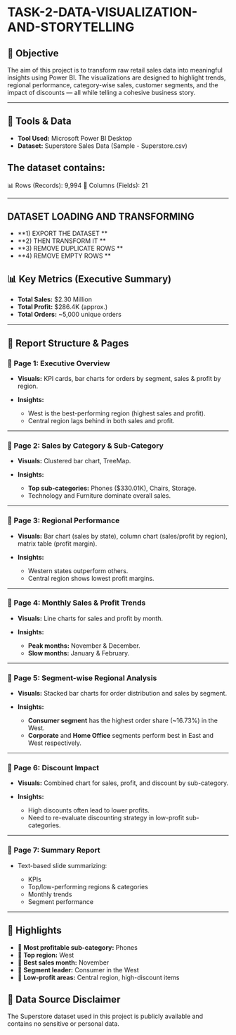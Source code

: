 # TASK-2-DATA-VISUALIZATION-AND-STORYTELLING


## 🎯 **Objective**

The aim of this project is to transform raw retail sales data into meaningful insights using Power BI. The visualizations are designed to highlight trends, regional performance, category-wise sales, customer segments, and the impact of discounts — all while telling a cohesive business story.

---

## 🧰 **Tools & Data**

* **Tool Used:** Microsoft Power BI Desktop
* **Dataset:** Superstore Sales Data (Sample - Superstore.csv)
 
 ## The dataset contains:
 📊 Rows (Records): 9,994
 📁 Columns (Fields): 21

---

## DATASET LOADING AND TRANSFORMING
* **1) EXPORT THE DATASET **
* **2) THEN TRANSFORM IT **
* **3) REMOVE DUPLICATE ROWS **
* **4) REMOVE EMPTY ROWS **


## 📊 **Key Metrics (Executive Summary)**

* **Total Sales:** \$2.30 Million
* **Total Profit:** \$286.4K (approx.)
* **Total Orders:** \~5,000 unique orders

---

## 📄 **Report Structure & Pages**

### 🔹 Page 1: **Executive Overview**

* **Visuals:** KPI cards, bar charts for orders by segment, sales & profit by region.
* **Insights:**

  * West is the best-performing region (highest sales and profit).
  * Central region lags behind in both sales and profit.

---

### 🔹 Page 2: **Sales by Category & Sub-Category**

* **Visuals:** Clustered bar chart, TreeMap.
* **Insights:**

  * **Top sub-categories:** Phones (\$330.01K), Chairs, Storage.
  * Technology and Furniture dominate overall sales.

---

### 🔹 Page 3: **Regional Performance**

* **Visuals:** Bar chart (sales by state), column chart (sales/profit by region), matrix table (profit margin).
* **Insights:**

  * Western states outperform others.
  * Central region shows lowest profit margins.

---

### 🔹 Page 4: **Monthly Sales & Profit Trends**

* **Visuals:** Line charts for sales and profit by month.
* **Insights:**

  * **Peak months:** November & December.
  * **Slow months:** January & February.

---

### 🔹 Page 5: **Segment-wise Regional Analysis**

* **Visuals:** Stacked bar charts for order distribution and sales by segment.
* **Insights:**

  * **Consumer segment** has the highest order share (\~16.73%) in the West.
  * **Corporate** and **Home Office** segments perform best in East and West respectively.

---

### 🔹 Page 6: **Discount Impact**

* **Visuals:** Combined chart for sales, profit, and discount by sub-category.
* **Insights:**

  * High discounts often lead to lower profits.
  * Need to re-evaluate discounting strategy in low-profit sub-categories.

---

### 🔹 Page 7: **Summary Report**

* Text-based slide summarizing:

  * KPIs
  * Top/low-performing regions & categories
  * Monthly trends
  * Segment performance

---

## 📌 **Highlights**

* 🔹 **Most profitable sub-category:** Phones
* 🔹 **Top region:** West
* 🔹 **Best sales month:** November
* 🔹 **Segment leader:** Consumer in the West
* 🔹 **Low-profit areas:** Central region, high-discount items
  
## 🔐 **Data Source Disclaimer**

The Superstore dataset used in this project is publicly available and contains no sensitive or personal data.

